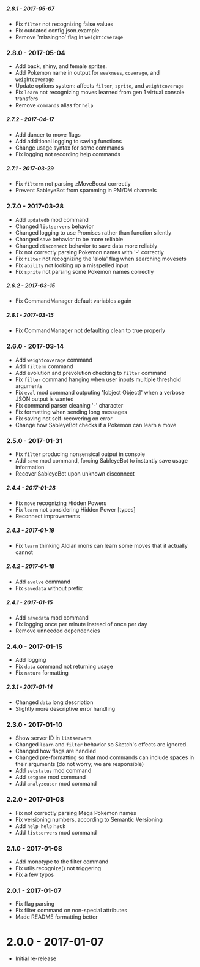 ##### 2.8.1 - 2017-05-07
 * Fix `filter` not recognizing false values
 * Fix outdated config.json.example
 * Remove 'missingno' flag in `weightcoverage`

### 2.8.0 - 2017-05-04
 * Add back, shiny, and female sprites.
 * Add Pokemon name in output for `weakness`, `coverage`, and `weightcoverage`
 * Update options system: affects `filter`, `sprite`, and `weightcoverage`
 * Fix `learn` not recognizing moves learned from gen 1 virtual console transfers
 * Remove `commands` alias for `help`

##### 2.7.2 - 2017-04-17
 * Add dancer to move flags
 * Add additional logging to saving functions	
 * Change usage syntax for some commands
 * Fix logging not recording help commands

##### 2.7.1 - 2017-03-29
 * Fix `filterm` not parsing zMoveBoost correctly
 * Prevent SableyeBot from spamming in PM/DM channels
 
### 2.7.0 - 2017-03-28
 * Add `updatedb` mod command
 * Changed `listservers` behavior
 * Changed logging to use Promises rather than function silently
 * Changed `save` behavior to be more reliable
 * Changed `disconnect` behavior to save data more reliably
 * Fix not correctly parsing Pokemon names with '-' correctly
 * Fix `filter` not recognizing the 'alola' flag when searching movesets
 * Fix `ability` not looking up a misspelled input
 * Fix `sprite` not parsing some Pokemon names correctly

##### 2.6.2 - 2017-03-15
 * Fix CommandManager default variables again

##### 2.6.1 - 2017-03-15
 * Fix CommandManager not defaulting clean to true properly

### 2.6.0 - 2017-03-14
 * Add `weightcoverage` command
 * Add `filterm` command
 * Add evolution and prevolution checking to `filter` command
 * Fix `filter` command hanging when user inputs multiple threshold arguments
 * Fix `eval` mod command outputing '[object Object]' when a verbose JSON output is wanted
 * Fix command parser cleaning '-' character
 * Fix formatting when sending long messages
 * Fix saving not self-recovering on error
 * Change how SableyeBot checks if a Pokemon can learn a move

### 2.5.0 - 2017-01-31
 * Fix `filter` producing nonsensical output in console
 * Add `save` mod command, forcing SableyeBot to instantly save usage information
 * Recover SableyeBot upon unknown disconnect

##### 2.4.4 - 2017-01-28
 * Fix `move` recognizing Hidden Powers
 * Fix `learn` not considering Hidden Power [types]
 * Reconnect improvements

##### 2.4.3 - 2017-01-19
 * Fix `learn` thinking Alolan mons can learn some moves that it actually cannot

##### 2.4.2 - 2017-01-18
 * Add `evolve` command
 * Fix `savedata` without prefix

##### 2.4.1 - 2017-01-15
 * Add `savedata` mod command
 * Fix logging once per minute instead of once per day
 * Remove unneeded dependencies

### 2.4.0 - 2017-01-15
 * Add logging
 * Fix `data` command not returning usage
 * Fix `nature` formatting

##### 2.3.1 - 2017-01-14
 * Changed `data` long description
 * Slightly more descriptive error handling

### 2.3.0 - 2017-01-10
 * Show server ID in `listservers`
 * Changed `learn` and `filter` behavior so Sketch's effects are ignored.
 * Changed how flags are handled
 * Changed pre-formatting so that mod commands can include spaces in their arguments (do not worry; we are responsible)
 * Add `setstatus` mod command
 * Add `setgame` mod command
 * Add `analyzeuser` mod command

### 2.2.0 - 2017-01-08
 * Fix not correctly parsing Mega Pokemon names
 * Fix versioning numbers, according to Semantic Versioning
 * Add `help help` hack
 * Add `listservers` mod command

### 2.1.0 - 2017-01-08
 * Add monotype to the filter command
 * Fix utils.recognize() not triggering
 * Fix a few typos

### 2.0.1 - 2017-01-07
 * Fix flag parsing
 * Fix filter command on non-special attributes
 * Made README formatting better

# 2.0.0 - 2017-01-07
 * Initial re-release
